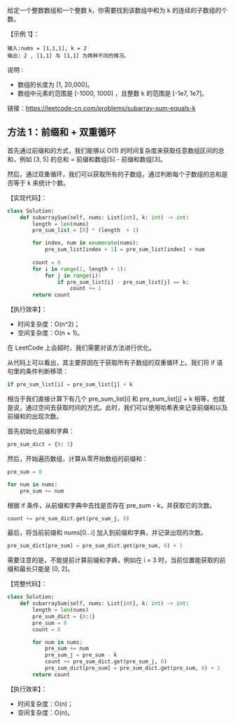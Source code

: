 给定一个整数数组和一个整数 k，你需要找到该数组中和为 k 的连续的子数组的个数。

【示例 1】：
```
输入:nums = [1,1,1], k = 2
输出: 2 , [1,1] 与 [1,1] 为两种不同的情况。
```

说明 :
- 数组的长度为 [1, 20,000]。
- 数组中元素的范围是 [-1000, 1000] ，且整数 k 的范围是 [-1e7, 1e7]。

链接：https://leetcode-cn.com/problems/subarray-sum-equals-k

## 方法 1：前缀和 + 双重循环
首先通过前缀和的方式，我们能够以 O(1) 的时间复杂度来获取任意数组区间的总和，例如 [3, 5] 的总和 = 前缀和数组[5] - 前缀和数组[3]。

然后，通过双重循环，我们可以获取所有的子数组，通过判断每个子数组的总和是否等于 k 来统计个数。

【实现代码】：
```python
class Solution:
    def subarraySum(self, nums: List[int], k: int) -> int:
        length = len(nums)
        pre_sum_list = [0] * (length  + 1)

        for index, num in enumerate(nums):            
            pre_sum_list[index + 1] = pre_sum_list[index] + num
        
        count = 0
        for i in range(1, length + 1):
            for j in range(i):
                if pre_sum_list[i] - pre_sum_list[j] == k:
                    count += 1
        return count
```

【执行效率】：
- 时间复杂度：O(n^2)；
- 空间复杂度：O(n + 1)。

在 LeetCode 上会超时，我们需要对该方法进行优化。

从代码上可以看出，其主要原因在于获取所有子数组的双重循环上。我们将 if 语句里的条件判断移项：
```python
if pre_sum_list[i] = pre_sum_list[j] + k
```

相当于我们直接计算下有几个 pre\_sum\_list[i] 和 pre\_sum\_list[j] + k 相等，也就是说，通过空间去获取时间的方式。此时，我们可以使用哈希表来记录前缀和以及前缀和的出现次数。

首先初始化前缀和字典：
```python
pre_sum_dict = {0: 1}
```

然后，开始遍历数组，计算从零开始数组的前缀和：
```python
pre_sum = 0

for num in nums:
    pre_sum += num
```

根据 if 条件，从前缀和字典中去找是否存在 pre_sum - k，并获取它的次数。
```python
count += pre_sum_dict.get(pre_sum_j, 0)
```

最后，将当前前缀和 nums[0...i] 加入到前缀和字典，并记录出现的次数。
```python
pre_sum_dict[pre_sum] = pre_sum_dict.get(pre_sum, 0) + 1
```

需要注意的是，不能提前计算前缀和字典，例如在 i = 3 时，当前位置能获取的前缀和最长只能是 [0, 2]。

【完整代码】：
```python
class Solution:
    def subarraySum(self, nums: List[int], k: int) -> int:
        length = len(nums)
        pre_sum_dict = {0:1}
        pre_sum = 0
        count = 0

        for num in nums:
            pre_sum += num
            pre_sum_j = pre_sum - k
            count += pre_sum_dict.get(pre_sum_j, 0)
            pre_sum_dict[pre_sum] = pre_sum_dict.get(pre_sum, 0) + 1
        return count
```

【执行效率】：
- 时间复杂度：O(n)；
- 空间复杂度：O(n)。
